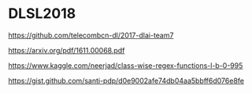 # DLSL2018

https://github.com/telecombcn-dl/2017-dlai-team7

https://arxiv.org/pdf/1611.00068.pdf

https://www.kaggle.com/neerjad/class-wise-regex-functions-l-b-0-995

https://gist.github.com/santi-pdp/d0e9002afe74db04aa5bbff6d076e8fe
